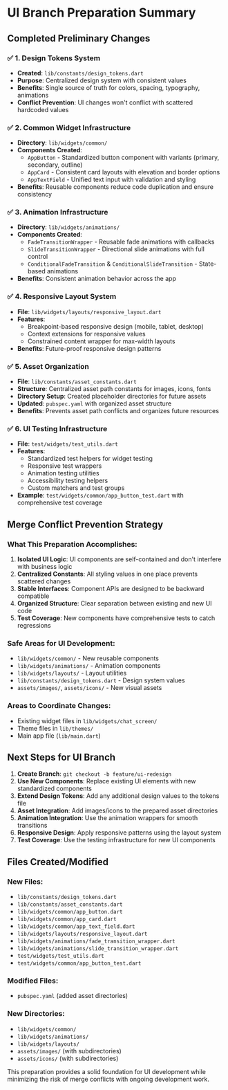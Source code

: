 # UI Branch Preparation Summary

## Completed Preliminary Changes

### ✅ 1. Design Tokens System
- **Created**: `lib/constants/design_tokens.dart`
- **Purpose**: Centralized design system with consistent values
- **Benefits**: Single source of truth for colors, spacing, typography, animations
- **Conflict Prevention**: UI changes won't conflict with scattered hardcoded values

### ✅ 2. Common Widget Infrastructure  
- **Directory**: `lib/widgets/common/`
- **Components Created**:
  - `AppButton` - Standardized button component with variants (primary, secondary, outline)
  - `AppCard` - Consistent card layouts with elevation and border options
  - `AppTextField` - Unified text input with validation and styling
- **Benefits**: Reusable components reduce code duplication and ensure consistency

### ✅ 3. Animation Infrastructure
- **Directory**: `lib/widgets/animations/`
- **Components Created**:
  - `FadeTransitionWrapper` - Reusable fade animations with callbacks
  - `SlideTransitionWrapper` - Directional slide animations with full control
  - `ConditionalFadeTransition` & `ConditionalSlideTransition` - State-based animations
- **Benefits**: Consistent animation behavior across the app

### ✅ 4. Responsive Layout System
- **File**: `lib/widgets/layouts/responsive_layout.dart`
- **Features**:
  - Breakpoint-based responsive design (mobile, tablet, desktop)
  - Context extensions for responsive values
  - Constrained content wrapper for max-width layouts
- **Benefits**: Future-proof responsive design patterns

### ✅ 5. Asset Organization
- **File**: `lib/constants/asset_constants.dart`
- **Structure**: Centralized asset path constants for images, icons, fonts
- **Directory Setup**: Created placeholder directories for future assets
- **Updated**: `pubspec.yaml` with organized asset structure
- **Benefits**: Prevents asset path conflicts and organizes future resources

### ✅ 6. UI Testing Infrastructure
- **File**: `test/widgets/test_utils.dart`
- **Features**:
  - Standardized test helpers for widget testing
  - Responsive test wrappers
  - Animation testing utilities
  - Accessibility testing helpers
  - Custom matchers and test groups
- **Example**: `test/widgets/common/app_button_test.dart` with comprehensive test coverage

## Merge Conflict Prevention Strategy

### What This Preparation Accomplishes:

1. **Isolated UI Logic**: UI components are self-contained and don't interfere with business logic
2. **Centralized Constants**: All styling values in one place prevents scattered changes
3. **Stable Interfaces**: Component APIs are designed to be backward compatible
4. **Organized Structure**: Clear separation between existing and new UI code
5. **Test Coverage**: New components have comprehensive tests to catch regressions

### Safe Areas for UI Development:

- `lib/widgets/common/` - New reusable components
- `lib/widgets/animations/` - Animation components
- `lib/widgets/layouts/` - Layout utilities
- `lib/constants/design_tokens.dart` - Design system values
- `assets/images/`, `assets/icons/` - New visual assets

### Areas to Coordinate Changes:

- Existing widget files in `lib/widgets/chat_screen/`
- Theme files in `lib/themes/`
- Main app file (`lib/main.dart`)

## Next Steps for UI Branch

1. **Create Branch**: `git checkout -b feature/ui-redesign`
2. **Use New Components**: Replace existing UI elements with new standardized components
3. **Extend Design Tokens**: Add any additional design values to the tokens file
4. **Asset Integration**: Add images/icons to the prepared asset directories
5. **Animation Integration**: Use the animation wrappers for smooth transitions
6. **Responsive Design**: Apply responsive patterns using the layout system
7. **Test Coverage**: Use the testing infrastructure for new UI components

## Files Created/Modified

### New Files:
- `lib/constants/design_tokens.dart`
- `lib/constants/asset_constants.dart`
- `lib/widgets/common/app_button.dart`
- `lib/widgets/common/app_card.dart`
- `lib/widgets/common/app_text_field.dart`
- `lib/widgets/layouts/responsive_layout.dart`
- `lib/widgets/animations/fade_transition_wrapper.dart`
- `lib/widgets/animations/slide_transition_wrapper.dart`
- `test/widgets/test_utils.dart`
- `test/widgets/common/app_button_test.dart`

### Modified Files:
- `pubspec.yaml` (added asset directories)

### New Directories:
- `lib/widgets/common/`
- `lib/widgets/animations/`
- `lib/widgets/layouts/`
- `assets/images/` (with subdirectories)
- `assets/icons/` (with subdirectories)

This preparation provides a solid foundation for UI development while minimizing the risk of merge conflicts with ongoing development work.